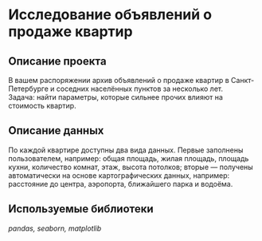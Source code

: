 # Исследование объявлений о продаже квартир

## Описание проекта
В вашем распоряжении архив объявлений о продаже квартир в Санкт-Петербурге и соседних населённых пунктов за несколько лет. <br>
Задача: найти параметры, которые сильнее прочих влияют на стоимость квартир.  

## Описание данных
По каждой квартире доступны два вида данных. Первые заполнены пользователем, например: общая площадь, жилая площадь, площадь кухни, количество комнат, этаж, высота потолков; вторые — получены автоматически на основе картографических данных, например: расстояние до центра, аэропорта, ближайшего парка и водоёма.

## Используемые библиотеки
*pandas, seaborn, matplotlib*
